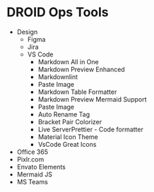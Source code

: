 # DROID Ops Tools

* Design
  * Figma
  * Jira
  * VS Code
    * Markdown All in One
    * Markdown Preview Enhanced
    * Markdownlint
    * Paste Image
    * Markdown Table Formatter
    * Markdown Preview Mermaid Support 
    * Paste Image 
    * Auto Rename Tag
    * Bracket Pair Colorizer
    * Live ServerPrettier - Code formatter
    * Material Icon Theme
    * VsCode Great Icons
* Office 365
* Pixlr.com
* Envato Elements
* Mermaid JS
* MS Teams
    
